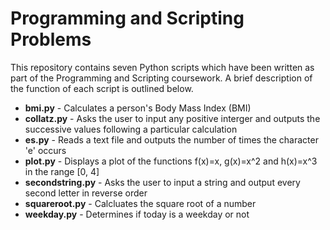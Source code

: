 # Programming and Scripting Problems
This repository contains seven Python scripts which have been written as part of the Programming and Scripting coursework. A brief description of the function of each script is outlined below.
* **bmi.py** - Calculates a person's Body Mass Index (BMI)
* **collatz.py** - Asks the user to input any positive interger and outputs the successive values following a particular calculation
* **es.py** - Reads a text file and outputs the number of times the character 'e' occurs
* **plot.py** - Displays a plot of the functions f(x)=x, g(x)=x^2 and h(x)=x^3 in the range [0, 4]
* **secondstring.py** - Asks the user to input a string and output every second letter in reverse order
* **squareroot.py** - Calcluates the square root of a number
* **weekday.py** - Determines if today is a weekday or not